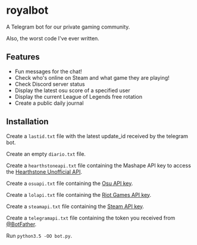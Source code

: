 # royalbot
A Telegram bot for our private gaming community.

Also, the worst code I've ever written.

## Features
* Fun messages for the chat!
* Check who's online on Steam and what game they are playing!
* Check Discord server status
* Display the latest osu score of a specified user
* Display the current League of Legends free rotation
* Create a public daily journal

## Installation
Create a `lastid.txt` file with the latest update_id received by the telegram bot.

Create an empty `diario.txt` file.

Create a `hearthstoneapi.txt` file containing the Mashape API key to access the [Hearthstone Unofficial API](https://market.mashape.com/omgvamp/hearthstone).

Create a `osuapi.txt` file containing the [Osu API key](https://osu.ppy.sh/p/API).

Create a `lolapi.txt` file containing the [Riot Games API key](https://developer.riotgames.com/).

Create a `steamapi.txt` file containing the [Steam API key](http://steamcommunity.com/dev/apikey).

Create a `telegramapi.txt` file containing the token you received from [@BotFather](http://telegram.me/botfather).

Run `python3.5 -OO bot.py`.
